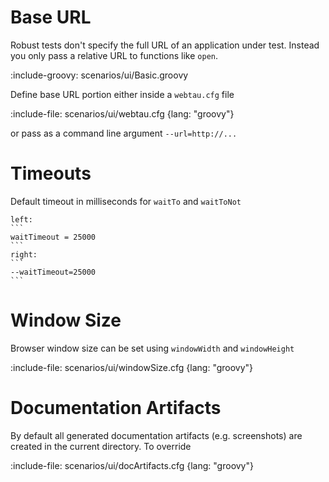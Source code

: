 # Base URL

Robust tests don't specify the full URL of an application under test.
Instead you only pass a relative URL to functions like `open`.

:include-groovy: scenarios/ui/Basic.groovy

Define base URL portion either inside a `webtau.cfg` file

:include-file: scenarios/ui/webtau.cfg {lang: "groovy"}

or pass as a command line argument `--url=http://...`

# Timeouts

Default timeout in milliseconds for `waitTo` and `waitToNot`

`````columns
left:
```
waitTimeout = 25000
```
right:
```
--waitTimeout=25000
```
`````

# Window Size

Browser window size can be set using `windowWidth` and `windowHeight`

:include-file: scenarios/ui/windowSize.cfg {lang: "groovy"}

# Documentation Artifacts

By default all generated documentation artifacts (e.g. screenshots) are created in the current directory.
To override

:include-file: scenarios/ui/docArtifacts.cfg {lang: "groovy"}
